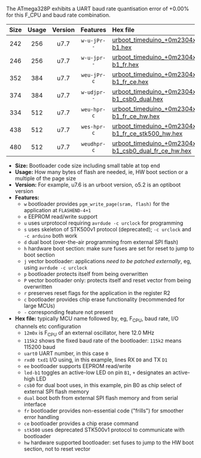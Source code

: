 The ATmega328P exhibits a UART baud rate quantisation error of +0.00% for this F_CPU and baud rate combination.

|Size|Usage|Version|Features|Hex file|
|:-:|:-:|:-:|:-:|:--|
|242|256|u7.7|`w-u-jPr--`|[urboot_timeduino_+0m2304x_+++9k6_uart0_rxd0_txd1_led-b1.hex](https://raw.githubusercontent.com/stefanrueger/urboot.hex/main/boards/timeduino/external_oscillator/fcpu_+0m2304x/br_+++9k6/urboot_timeduino_+0m2304x_+++9k6_uart0_rxd0_txd1_led-b1.hex)|
|246|256|u7.7|`w-u-jpr--`|[urboot_timeduino_+0m2304x_+++9k6_uart0_rxd0_txd1_led-b1_fr.hex](https://raw.githubusercontent.com/stefanrueger/urboot.hex/main/boards/timeduino/external_oscillator/fcpu_+0m2304x/br_+++9k6/urboot_timeduino_+0m2304x_+++9k6_uart0_rxd0_txd1_led-b1_fr.hex)|
|352|384|u7.7|`weu-jPr-c`|[urboot_timeduino_+0m2304x_+++9k6_uart0_rxd0_txd1_ee_led-b1_fr_ce.hex](https://raw.githubusercontent.com/stefanrueger/urboot.hex/main/boards/timeduino/external_oscillator/fcpu_+0m2304x/br_+++9k6/urboot_timeduino_+0m2304x_+++9k6_uart0_rxd0_txd1_ee_led-b1_fr_ce.hex)|
|374|384|u7.7|`w-udjpr--`|[urboot_timeduino_+0m2304x_+++9k6_uart0_rxd0_txd1_led-b1_csb0_dual.hex](https://raw.githubusercontent.com/stefanrueger/urboot.hex/main/boards/timeduino/external_oscillator/fcpu_+0m2304x/br_+++9k6/urboot_timeduino_+0m2304x_+++9k6_uart0_rxd0_txd1_led-b1_csb0_dual.hex)|
|334|512|u7.7|`weu-hpr-c`|[urboot_timeduino_+0m2304x_+++9k6_uart0_rxd0_txd1_ee_led-b1_fr_ce_hw.hex](https://raw.githubusercontent.com/stefanrueger/urboot.hex/main/boards/timeduino/external_oscillator/fcpu_+0m2304x/br_+++9k6/urboot_timeduino_+0m2304x_+++9k6_uart0_rxd0_txd1_ee_led-b1_fr_ce_hw.hex)|
|438|512|u7.7|`wes-hpr-c`|[urboot_timeduino_+0m2304x_+++9k6_uart0_rxd0_txd1_ee_led-b1_fr_ce_stk500_hw.hex](https://raw.githubusercontent.com/stefanrueger/urboot.hex/main/boards/timeduino/external_oscillator/fcpu_+0m2304x/br_+++9k6/urboot_timeduino_+0m2304x_+++9k6_uart0_rxd0_txd1_ee_led-b1_fr_ce_stk500_hw.hex)|
|480|512|u7.7|`weudhpr-c`|[urboot_timeduino_+0m2304x_+++9k6_uart0_rxd0_txd1_ee_led-b1_csb0_dual_fr_ce_hw.hex](https://raw.githubusercontent.com/stefanrueger/urboot.hex/main/boards/timeduino/external_oscillator/fcpu_+0m2304x/br_+++9k6/urboot_timeduino_+0m2304x_+++9k6_uart0_rxd0_txd1_ee_led-b1_csb0_dual_fr_ce_hw.hex)|

- **Size:** Bootloader code size including small table at top end
- **Usage:** How many bytes of flash are needed, ie, HW boot section or a multiple of the page size
- **Version:** For example, u7.6 is an urboot version, o5.2 is an optiboot version
- **Features:**
  + `w` bootloader provides `pgm_write_page(sram, flash)` for the application at `FLASHEND-4+1`
  + `e` EEPROM read/write support
  + `u` uses urprotocol requiring `avrdude -c urclock` for programming
  + `s` uses skeleton of STK500v1 protocol (deprecated); `-c urclock` and `-c arduino` both work
  + `d` dual boot (over-the-air programming from external SPI flash)
  + `h` hardware boot section: make sure fuses are set for reset to jump to boot section
  + `j` vector bootloader: applications *need to be patched externally*, eg, using `avrdude -c urclock`
  + `p` bootloader protects itself from being overwritten
  + `P` vector bootloader only: protects itself and reset vector from being overwritten
  + `r` preserves reset flags for the application in the register R2
  + `c` bootloader provides chip erase functionality (recommended for large MCUs)
  + `-` corresponding feature not present
- **Hex file:** typically MCU name followed by, eg, F<sub>CPU</sub>, baud rate, I/O channels etc configuration
  + `12m0x` is F<sub>CPU</sub> of an external oscillator, here 12.0 MHz
  + `115k2` shows the fixed baud rate of the bootloader: `115k2` means 115200 baud
  + `uart0` UART number, in this case `0`
  + `rxd0 txd1` I/O using, in this example, lines RX `D0` and TX `D1`
  + `ee` bootloader supports EEPROM read/write
  + `led-b1` toggles an active-low LED on pin `B1`, `+` designates an active-high LED
  + `csb0` for dual boot uses, in this example, pin B0 as chip select of external SPI flash memory
  + `dual` boot both from external SPI flash memory and from serial interface
  + `fr` bootloader provides non-essential code ("frills") for smoother error handling
  + `ce` bootloader provides a chip erase command
  + `stk500` uses deprecated STK500v1 protocol to communicate with bootloader
  + `hw` hardware supported bootloader: set fuses to jump to the HW boot section, not to reset vector
